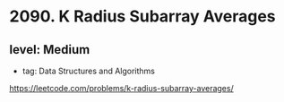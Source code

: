 # 2090. K Radius Subarray Averages
## level: Medium

- tag: Data Structures and Algorithms

https://leetcode.com/problems/k-radius-subarray-averages/

